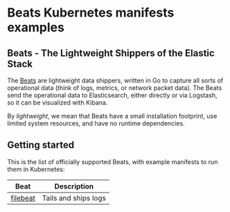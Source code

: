 # Beats Kubernetes manifests examples


## Beats - The Lightweight Shippers of the Elastic Stack

The [Beats](https://www.elastic.co/products/beats) are lightweight data
shippers, written in Go to capture all sorts of operational data (think of
logs, metrics, or network packet data). The Beats send the operational data to
Elasticsearch, either directly or via Logstash, so it can be visualized with
Kibana.

By *lightweight*, we mean that Beats have a small installation footprint, use
limited system resources, and have no runtime dependencies.

## Getting started

This is the list of officially supported Beats, with example manifests to run
them in Kubernetes:

Beat | Description
---- | ----
[filebeat](filebeat) | Tails and ships logs

